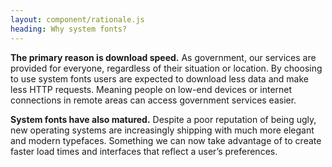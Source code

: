 ```yaml
---
layout: component/rationale.js
heading: Why system fonts?
---
```


**The primary reason is download speed.** As government, our services are provided for everyone, regardless of their situation or location. By choosing to use system fonts users are expected to download less data and make less HTTP requests. Meaning people on low-end devices or internet connections in remote areas can access government services easier.

**System fonts have also matured.** Despite a poor reputation of being ugly, new operating systems are increasingly shipping with much more elegant and modern typefaces. Something we can now take advantage of to create faster load times and interfaces that reflect a user’s preferences.
